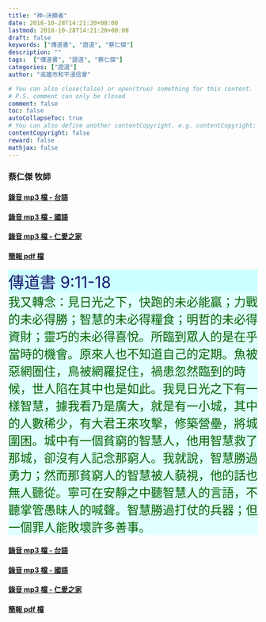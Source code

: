 ```yaml
---
title: "神—決勝者"
date: 2018-10-28T14:21:20+08:00
lastmod: 2018-10-28T14:21:20+08:00
draft: false
keywords: ["傳道書", "證道", "蔡仁傑"]
description: ""
tags:  ["傳道書", "證道", "蔡仁傑"]
categories: ["證道"]
author: "高雄市和平浸信會"

# You can also close(false) or open(true) something for this content.
# P.S. comment can only be closed
comment: false
toc: false
autoCollapseToc: true
# You can also define another contentCopyright. e.g. contentCopyright: "This is another copyright."
contentCopyright: false
reward: false
mathjax: false
---
```


### 蔡仁傑 牧師

#### [錄音 mp3 檔 - 台語](/mp3-s/s20181028t.mp3 "神—決勝者 - 台語")

#### [錄音 mp3 檔 - 國語](/mp3-s/s20181028c.mp3 "神—決勝者 - 國語")

#### [錄音 mp3 檔 - 仁愛之家](/mp3-s/s20181028k.mp3 "神—決勝者 - 仁愛之家")

#### [簡報 pdf 檔](/pdf-s/s20181028.pdf "神—決勝者")

<div style="background-color:#CCFFFF"><font size="6", color="#191970">
傳道書 9:11-18
</font>
</div>

<div style="background-color:#E0FFFF"><font size="5", color="#006400">
我又轉念：見日光之下，快跑的未必能贏；力戰的未必得勝；智慧的未必得糧食；明哲的未必得資財；靈巧的未必得喜悅。所臨到眾人的是在乎當時的機會。原來人也不知道自己的定期。魚被惡網圈住，鳥被網羅捉住，禍患忽然臨到的時候，世人陷在其中也是如此。我見日光之下有一樣智慧，據我看乃是廣大，就是有一小城，其中的人數稀少，有大君王來攻擊，修築營壘，將城圍困。城中有一個貧窮的智慧人，他用智慧救了那城，卻沒有人記念那窮人。我就說，智慧勝過勇力；然而那貧窮人的智慧被人藐視，他的話也無人聽從。寧可在安靜之中聽智慧人的言語，不聽掌管愚昧人的喊聲。智慧勝過打仗的兵器；但一個罪人能敗壞許多善事。
</font>
</div>

#### [錄音 mp3 檔 - 台語](/mp3-s/s20181028t.mp3 "神—決勝者 - 台語")

#### [錄音 mp3 檔 - 國語](/mp3-s/s20181028c.mp3 "神—決勝者 - 國語")

#### [錄音 mp3 檔 - 仁愛之家](/mp3-s/s20181028k.mp3 "神—決勝者 - 仁愛之家")

#### [簡報 pdf 檔](/pdf-s/s20181028.pdf "神—決勝者")